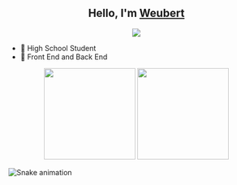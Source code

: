 <div  align="center" >
  <h2>Hello, I'm <a href="https://shared-ticket-8f1.notion.site/My-Professional-resume-1278c39bbc564937a139d258e2627684" target="_blank">Weubert</a></h2>
</div>

<p align="center">
  <img src="https://readme-typing-svg.herokuapp.com/?lines=Welcome+To+My+GitHub+Profile!&center=true&width=380&height=45">
</p>

- 🌱 High School Student
- 🙂 Front End and Back End

<div align="center">
  <img height="180em" src="https://github-readme-stats.vercel.app/api?username=Wth10&show_icons=true&theme=dracula&include_all_commits=true&count_private=true"/>
  <img height="180em" src="https://github-readme-stats.vercel.app/api/top-langs/?username=Wth10&layout=compact&langs_count=7&theme=dracula"/>
</div>
  
![Snake animation](https://github.com/Wth10/Wth10/blob/output/github-contribution-grid-snake.svg)
